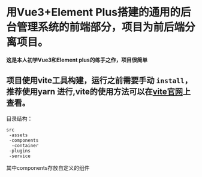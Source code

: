 # 用Vue3+Element Plus搭建的通用的后台管理系统的前端部分，项目为前后端分离项目。

**这是本人初学Vue3和Element plus的练手之作，项目很简单**

## 项目使用vite工具构建，运行之前需要手动 `install`，推荐使用yarn 进行,vite的使用方法可以在[vite官网](https://cn.vitejs.dev/ )上查看。

目录结构：
```
src
 -assets
 -components
  -container
 -plugins
 -service
 ```

 其中components存放自定义的组件
